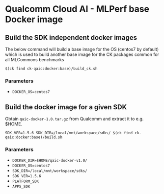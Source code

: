 # Qualcomm Cloud AI - MLPerf base Docker image

## Build the SDK independent docker images

The below command will build a base image for the OS (centos7 by default) which is used to build another base image for the CK packages common for all MLCommons benchmarks

```
$(ck find ck-qaic:docker:base)/build_ck.sh
```
### Parameters
- `DOCKER_OS=centos7`

## Build the docker image for a given SDK
Obtain `qaic-docker-1.0.tar.gz` from Qualcomm and extract it to e.g. $HOME.

```
SDK_VER=1.5.6 SDK_DIR=/local/mnt/workspace/sdks/ $(ck find ck-qaic:docker:base)/build.sh
```

### Parameters

- `DOCKER_DIR=$HOME/qaic-docker-v1.0/`
- `DOCKER_OS=centos7`
- `SDK_DIR=/local/mnt/workspace/sdks/`
- `SDK_VER=1.5.6`
- `PLATFORM_SDK`
- `APPS_SDK`
